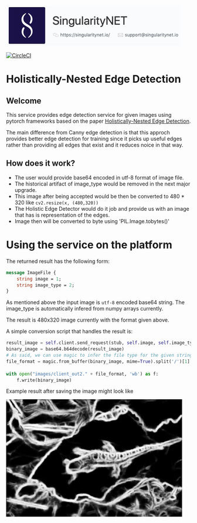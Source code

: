 ![SingularityNet.io](../images/singnet-logo.jpg?raw=true 'SingularityNET')

[![CircleCI](https://circleci.com/gh/IsraelAbebe/pytorch-hed.svg?style=svg)](https://circleci.com/gh/IsraelAbebe/pytorch-hed)

# Holistically-Nested Edge Detection


## Welcome

This service provides edge detection service for given images using pytorch frameworks based on the paper [Holistically-Nested Edge Detection](https://arxiv.org/abs/1504.06375).

The main difference from Canny edge detection is that this approch provides better edge detection for training 
since it picks up useful edges rather than providing all edges that exist and it reduces noice in that way.

## How does it work?
- The user would provide base64 encoded in utf-8 format of image file.
- The historical artifact of image_type would be removed in the next major upgrade.
- This image after being accepted would be then be converted to 480 * 320 like `cv2.resize(x, (480,320))`
- The Holistic Edge Detector would do it job and provide us with an image that has is representation of the edges.
- Image then will be converted to byte using 'PIL.Image.tobytes()'

# Using the service on the platform
The returned result has the following form:

```proto
message ImageFile {
	string image = 1;
	string image_type = 2;
}
```

As mentioned above the input image is `utf-8` encoded base64 string. The image_type is automatically infered from numpy 
arrays currently.

The result is 480x320 image currently with the format given above.

A simple conversion script that handles the result is: 
```python
result_image = self.client.send_request(stub, self.image, self.image_type)
binary_image = base64.b64decode(result_image)
# As said, we can use magic to infer the file type for the given string by infering stream.
file_format = magic.from_buffer(binary_image, mime=True).split('/')[1]

with open("images/client_out2." + file_format, 'wb') as f:
    f.write(binary_image)
```
     
Example result after saving the image might look like

![Expected output](../images/client_out.png?raw=true 'SingularityNET')

